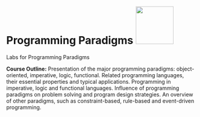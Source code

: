# Programming Paradigms <img src="https://media.giphy.com/media/L3iCKoaFArEF4v5Mv3/giphy.gif" width="100">

Labs for Programming Paradigms

**Course Outline:** Presentation of the major programming paradigms: object-oriented, imperative, logic, functional. Related programming languages, their essential properties and typical applications. Programming in imperative, logic and functional languages. Influence of programming paradigms on problem solving and program design strategies. An overview of other paradigms, such as constraint-based, rule-based and event-driven programming.
